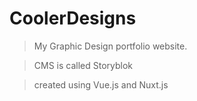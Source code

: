 # CoolerDesigns

> My Graphic Design portfolio website.

> CMS is called Storyblok

> created using Vue.js and Nuxt.js
